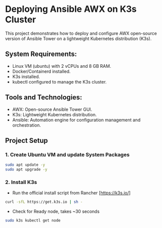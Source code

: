 # Deploying Ansible AWX on K3s Cluster
This project demonstrates how to deploy and configure AWX open-source version of Ansible Tower on a lightweight Kubernetes distribution (K3s).

## System Requirements:
  - Linux VM (ubuntu) with 2 vCPUs and 8 GB RAM.  
  - Docker/Containerd installed.
  - K3s installed.
  - kubectl configured to manage the K3s cluster.  

## Tools and Technologies:
- AWX: Open-source Ansible Tower GUI.  
- K3s: Lightweight Kubernetes distribution.
- Ansible: Automation engine for configuration management and orchestration.

## Project Setup
### 1. Create Ubuntu VM and update System Packages
```bash
sudo apt update -y
sudo apt upgrade -y
```

### 2. Install K3s
- Run the official install script from Rancher [https://k3s.io/]
```bash
curl -sfL https://get.k3s.io | sh -
```
-  Check for Ready node, takes ~30 seconds
```bash 
sudo k3s kubectl get node
```
